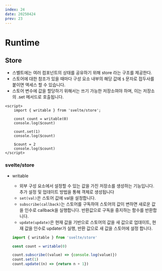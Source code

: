 ```yaml
---
index: 24
date: 20250424
prev: 23
---
```


# Runtime

## Store
- 스벨트에는 여러 컴포넌트의 상태를 공유하기 위해 store 라는 구조를 제공한다.
- 스토어에 대한 참조가 있을 때마다 구성 요소 내부의 해당 값에 `$` 문자로 접두사를 붙이면 액세스 할 수 있습니다.
- 스토어 변수에 값을 할당하기 위해서는 쓰기 가능한 저장소여야 하며, 이는 저장소의 .set 메서드로 호출됩니다.

~~~svelte
<script>
    import { writable } from 'svelte/store';

    const count = writable(0)
    console.log($count)

    count.set(1)
    console.log($count)

    $count = 2
    console.log($count)
</script>
~~~

### svelte/store
- writable
    - 외부 구성 요소에서 설정할 수 있는 값을 가진 저장소를 생성하는 기능입니다. 추가 설정 및 업데이트 방법을 통해 객체로 생성됩니다
    - `set(val)`은 스토어 값에 val을 설정합니다.
    - `subscribe(callback)`는 스토어를 구독하여 스토어의 값이 변하면 새로운 값을 인수로 callback을 실행합니다. 반환값으로 구독을 중지하는 함수를 반환합니다.
    - `update(update)`은 현재 값을 기반으로 스토어의 값을 새 값으로 업데이트, 현재 값을 인수로 updater가 실행, 반환 값으로 새 값을 스토어에 설정 합니다.

    ```js
    import { writable } from 'svelte/store'

    const count = writable(0)

    count.subscribe((value) => {console.log(value)})
    count.set(1)
    count.update((n) => {return n + 1})
    ```